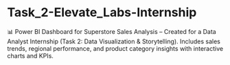 # Task_2-Elevate_Labs-Internship
📊 Power BI Dashboard for Superstore Sales Analysis – Created for a Data Analyst Internship (Task 2: Data Visualization &amp; Storytelling). Includes sales trends, regional performance, and product category insights with interactive charts and KPIs.

